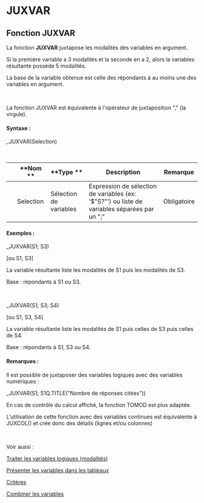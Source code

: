 # JUXVAR

## Fonction JUXVAR

La fonction **JUXVAR** juxtapose les modalités des variables en argument.&nbsp;

Si la première variable a 3 modalités et la seconde en a 2, alors la variables résultante possède 5 modalités.&nbsp;

La base de la variable obtenue est celle des répondants à au moins une des variables en argument.

&nbsp;

La fonction JUXVAR est équivalente à l'opérateur de juxtaposition "," (la virgule).

#### Syntaxe :&nbsp;

\_JUXVAR(Selection)

&nbsp;

| &nbsp; | **Nom ** | **Type ** | **Description** | **Remarque** |
| --- | --- | --- | --- | --- |
| &nbsp; | Selection | Sélection de variables | Expression de sélection de variables (ex: '$"S?"') ou liste de variables séparées par un ";" | Obligatoire |


#### Exemples :

\_JUXVAR(S1; S3)

\[ou S1, S3\]

La variable résultante liste les modalités de S1 puis les modalités de S3.

Base : répondants à S1 ou S3.

&nbsp;

\_JUXVAR(S1; S3; S4)

\[ou S1, S3, S4\]

La variable résultante liste les modalités de S1 puis celles de S3 puis celles de S4.

Base : répondants à S1, S3 ou S4.

#### Remarques :

Il est possible de juxtaposer des variables logiques avec des variables numériques :&nbsp;

\_JUXVAR(S1; S1Q.TITLE("Nombre de réponses citées"))

En cas de contrôle du calcul affiché, la fonction TOMOD est plus adaptée.

L'utilisation de cette fonction avec des variables continues est équivalente à JUXCOL() et crée donc des détails (lignes et/ou colonnes)

&nbsp;

Voir aussi :&nbsp;

[Traiter les variables logiques (modalités)](<Traiterlesvariableslogiquesmoda1.md>)

[Présenter les variables dans les tableaux](<Presenterlesvariablesdanslestab1.md>)

[Critères](<Creerdescriteresoubannieres1.md>)

[Combiner les variables](<Combinerlesvariables1.md>)
